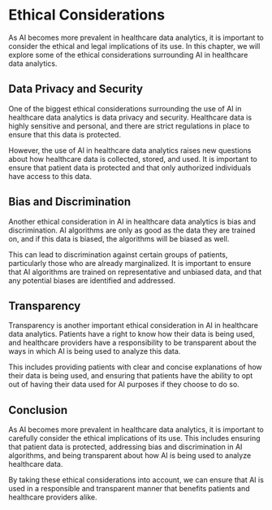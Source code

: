Ethical Considerations
======================================================================================================

As AI becomes more prevalent in healthcare data analytics, it is important to consider the ethical and legal implications of its use. In this chapter, we will explore some of the ethical considerations surrounding AI in healthcare data analytics.

Data Privacy and Security
-------------------------

One of the biggest ethical considerations surrounding the use of AI in healthcare data analytics is data privacy and security. Healthcare data is highly sensitive and personal, and there are strict regulations in place to ensure that this data is protected.

However, the use of AI in healthcare data analytics raises new questions about how healthcare data is collected, stored, and used. It is important to ensure that patient data is protected and that only authorized individuals have access to this data.

Bias and Discrimination
-----------------------

Another ethical consideration in AI in healthcare data analytics is bias and discrimination. AI algorithms are only as good as the data they are trained on, and if this data is biased, the algorithms will be biased as well.

This can lead to discrimination against certain groups of patients, particularly those who are already marginalized. It is important to ensure that AI algorithms are trained on representative and unbiased data, and that any potential biases are identified and addressed.

Transparency
------------

Transparency is another important ethical consideration in AI in healthcare data analytics. Patients have a right to know how their data is being used, and healthcare providers have a responsibility to be transparent about the ways in which AI is being used to analyze this data.

This includes providing patients with clear and concise explanations of how their data is being used, and ensuring that patients have the ability to opt out of having their data used for AI purposes if they choose to do so.

Conclusion
----------

As AI becomes more prevalent in healthcare data analytics, it is important to carefully consider the ethical implications of its use. This includes ensuring that patient data is protected, addressing bias and discrimination in AI algorithms, and being transparent about how AI is being used to analyze healthcare data.

By taking these ethical considerations into account, we can ensure that AI is used in a responsible and transparent manner that benefits patients and healthcare providers alike.
